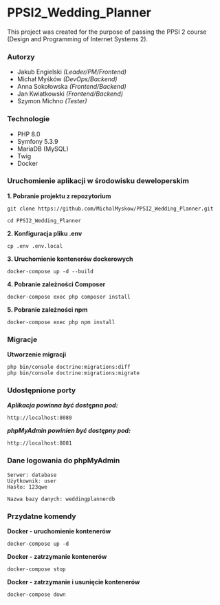 # PPSI2_Wedding_Planner
This project was created for the purpose of passing the PPSI 2 course (Design and Programming of Internet Systems 2).

### Autorzy

* Jakub Engielski *(Leader/PM/Frontend)*
* Michał Myśków *(DevOps/Backend)*
* Anna Sokołowska *(Frontend/Backend)*
* Jan Kwiatkowski *(Frontend/Backend)*
* Szymon Michno *(Tester)*

### Technologie 

* PHP 8.0
* Symfony 5.3.9
* MariaDB (MySQL)
* Twig
* Docker

### Uruchomienie aplikacji w środowisku deweloperskim

**1. Pobranie projektu z repozytorium**
```
git clone https://github.com/MichalMyskow/PPSI2_Wedding_Planner.git
```

```
cd PPSI2_Wedding_Planner
```

**2. Konfiguracja pliku .env**
```
cp .env .env.local
```

**3. Uruchomienie kontenerów dockerowych**
```
docker-compose up -d --build
```

**4. Pobranie zależności Composer**
```
docker-compose exec php composer install
```

**5. Pobranie zależności npm**
```
docker-compose exec php npm install
```

### Migracje
**Utworzenie migracji**
```
php bin/console doctrine:migrations:diff
php bin/console doctrine:migrations:migrate
```

### Udostępnione porty

***Aplikacja powinna być dostępna pod:***
```
http://localhost:8080
```

***phpMyAdmin powinien być dostępny pod:***
```
http://localhost:8081
```

### Dane logowania do phpMyAdmin
```
Serwer: database
Użytkownik: user
Hasło: 123qwe

Nazwa bazy danych: weddingplannerdb
```

### Przydatne komendy
**Docker - uruchomienie kontenerów**
```
docker-compose up -d
```

**Docker - zatrzymanie kontenerów**
```
docker-compose stop
```

**Docker - zatrzymanie i usunięcie kontenerów**
```
docker-compose down
```
